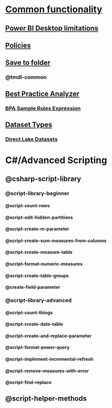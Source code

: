 ﻿# [Common functionality](common-features.md)
## [Power BI Desktop limitations](desktop-limitations.md)
## [Policies](policies.md)
## [Save to folder](save-to-folder.md)
### @tmdl-common
## [Best Practice Analyzer](xref:using-bpa)
### [BPA Sample Rules Expression](xref:using-bpa-sample-rules-expressions)
## [Dataset Types](Datasets/dataset-types.md)
### [Direct Lake Datasets](Datasets/direct-lake-dataset.md)





# C#/Advanced Scripting

## @csharp-script-library

### @script-library-beginner
#### @script-count-rows
#### @script-edit-hidden-partitions
#### @script-create-m-parameter
#### @script-create-sum-measures-from-columns
#### @script-create-measure-table
#### @script-format-numeric-measures
#### @script-create-table-groups
#### @create-field-parameter


### @script-library-advanced
#### @script-count-things
#### @script-create-date-table
#### @script-create-and-replace-parameter
#### @script-format-power-query
#### @script-implement-incremental-refresh
#### @script-remove-measures-with-error
#### @script-find-replace

## @script-helper-methods